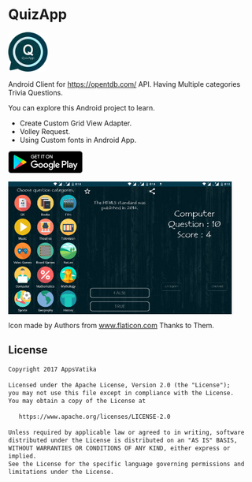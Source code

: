 # QuizApp

<img alt="Logo" src="app/src/main/res/mipmap-xxxhdpi/ic_launcher.png" width="80" />

Android Client for https://opentdb.com/ API. Having Multiple categories Trivia Questions.

You can explore this Android project to learn.

* Create Custom Grid View Adapter.
* Volley Request.
* Using Custom fonts in Android App.



<a href='https://play.google.com/store/apps/details?id=com.appsvatika.quizapp'><img src='https://github.com/AppsVatika/QuizApp/blob/master/google-play.png' alt='Get it on Google Play' height='45' /></a>

<div style="display:flex;">
<img alt="App image" src="screenshot/Screenshot (19 Nov 2017 8_14_05 pm).png" width="30%" >
<img alt="App image" src="screenshot/Screenshot (19 Nov 2017 8_14_56 pm).png" width="30%">
<img alt="App image" src="screenshot/Screenshot (19 Nov 2017 8_16_16 pm).png" width="30%">

</div>

Icon made by Authors from www.flaticon.com Thanks to Them.

License
-------
    Copyright 2017 AppsVatika
    
    Licensed under the Apache License, Version 2.0 (the "License");
    you may not use this file except in compliance with the License.
    You may obtain a copy of the License at
    
       https://www.apache.org/licenses/LICENSE-2.0
    
    Unless required by applicable law or agreed to in writing, software
    distributed under the License is distributed on an "AS IS" BASIS,
    WITHOUT WARRANTIES OR CONDITIONS OF ANY KIND, either express or implied.
    See the License for the specific language governing permissions and
    limitations under the License.
